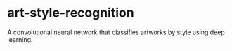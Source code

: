 # art-style-recognition
A convolutional neural network that classifies artworks by style using deep learning.
